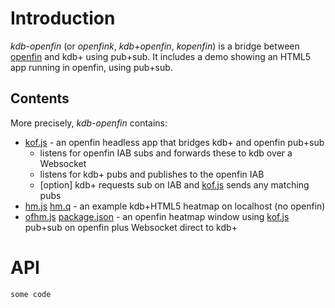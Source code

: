 

# Introduction
*kdb-openfin* (or *openfink*, *kdb+openfin*, *kopenfin*) 
 is a bridge between [openfin](http://openfin.co/) and kdb+ using pub+sub.  It includes a demo showing an HTML5 app running in openfin, using pub+sub.

## Contents
More precisely, *kdb-openfin* contains:
 - [kof.js](kof.js) - an openfin headless app that bridges kdb+ and openfin pub+sub
   - listens for openfin IAB subs and forwards these to kdb over a Websocket
   - listens for kdb+ pubs and publishes to the openfin IAB
   - [option] kdb+ requests sub on IAB and [kof.js](kof.js) sends any matching pubs
 - [hm.js](hm.js) [hm.q](hm.q) - an example kdb+HTML5 heatmap on localhost (no openfin)
 - [ofhm.js](ofhm.js) [package.json](package.json) - an openfin heatmap window using [kof.js](kof.js) pub+sub on openfin plus Websocket direct to kdb+

# API
```
some code
```
